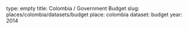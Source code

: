 type: empty
title: Colombia / Government Budget
slug: places/colombia/datasets/budget
place: colombia
dataset: budget
year: 2014
